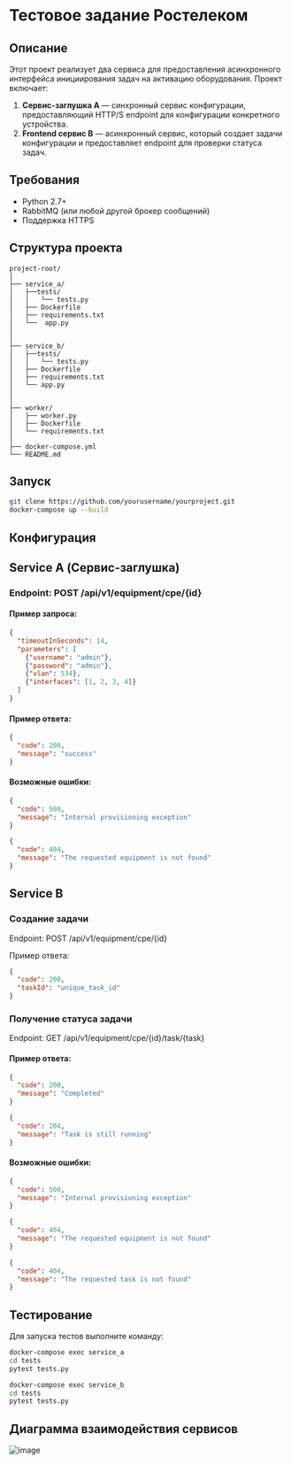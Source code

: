 # Тестовое задание Ростелеком

## Описание

Этот проект реализует два сервиса для предоставления асинхронного интерфейса инициирования задач на активацию оборудования. Проект включает:

1. **Сервис-заглушка A** — синхронный сервис конфигурации, предоставляющий HTTP/S endpoint для конфигурации конкретного устройства.
2. **Frontend сервис B** — асинхронный сервис, который создает задачи конфигурации и предоставляет endpoint для проверки статуса задач.

## Требования

- Python 2.7+
- RabbitMQ (или любой другой брокер сообщений)
- Поддержка HTTPS

## Структура проекта

```plaintext
project-root/
│
├── service_a/
│   ├──tests/
│   │   └── tests.py
│   ├── Dockerfile
│   ├── requirements.txt
│   └──  app.py
│   
│
├── service_b/
│   ├──tests/
│   │   └── tests.py
│   ├── Dockerfile
│   ├── requirements.txt
│   └── app.py
│   
│
├── worker/
│   ├── worker.py
│   ├── Dockerfile
│   └── requirements.txt
│
├── docker-compose.yml
└── README.md
```


## Запуск
```bash
git clone https://github.com/yourusername/yourproject.git
docker-compose up --build
```
## Конфигурация

## Service A (Сервис-заглушка)
### Endpoint: POST /api/v1/equipment/cpe/{id}

#### Пример запроса:
```json
{
  "timeoutInSeconds": 14,
  "parameters": [
    {"username": "admin"},
    {"password": "admin"},
    {"vlan": 534},
    {"interfaces": [1, 2, 3, 4]}
  ]
}
```
#### Пример ответа:
```json
{
  "code": 200,
  "message": "success"
}
```
#### Возможные ошибки:
```json
{
  "code": 500,
  "message": "Internal provisioning exception"
}
```
```json
{
  "code": 404,
  "message": "The requested equipment is not found"
}
```
## Service B
### Создание задачи
Endpoint: POST /api/v1/equipment/cpe/{id}

Пример ответа:

```json
{
  "code": 200,
  "taskId": "unique_task_id"
}
```
### Получение статуса задачи
Endpoint: GET /api/v1/equipment/cpe/{id}/task/{task}

#### Пример ответа:

```json
{
  "code": 200,
  "message": "Completed"
}
```
```json
{
  "code": 204,
  "message": "Task is still running"
}
```
#### Возможные ошибки:

```json
{
  "code": 500,
  "message": "Internal provisioning exception"
}
```
```json
{
  "code": 404,
  "message": "The requested equipment is not found"
}
```
```json
{
  "code": 404,
  "message": "The requested task is not found"
}
```

## Тестирование
Для запуска тестов выполните команду:

```bash
docker-compose exec service_a 
cd tests
pytest tests.py
```
```bash
docker-compose exec service_b
cd tests
pytest tests.py
```


## Диаграмма взаимодействия сервисов
![image](https://github.com/vlefr5v1l/rostelecom_task/assets/144193090/bf5b35b9-9401-40cd-9d5e-3be73b06d24a)


